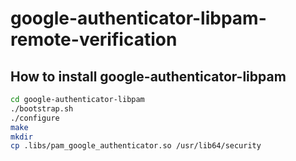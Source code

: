 # google-authenticator-libpam-remote-verification


## How to install google-authenticator-libpam
```bash
cd google-authenticator-libpam
./bootstrap.sh
./configure
make
mkdir 
cp .libs/pam_google_authenticator.so /usr/lib64/security
```
